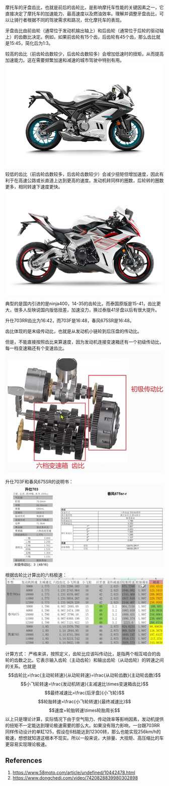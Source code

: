 摩托车的牙盘齿比，也就是前后的齿轮比，是影响摩托车性能的关键因素之一，它直接决定了摩托车的加速能力、最高速度以及燃油效率。理解并调整牙盘齿比，可以让骑行者根据不同的驾驶需求和路况，优化摩托车的表现。

牙盘齿比由前齿轮（通常位于发动机输出轴上）和后齿轮（通常位于后轮的驱动轴上）的齿数比决定。例如，如果前齿轮有15个齿，后齿轮有45个齿，那么齿比就是15:45，简化后为1:3。

较高的齿比（前齿轮齿数较少，后齿轮齿数较多）会增加低速时的扭矩，从而提高加速能力。这在需要频繁加速和减速的城市驾驶中特别有用。
![image.png](https://raw.githubusercontent.com/algo-scope/imgBed/main/2411/202412090816304.png)

较低的齿比（前齿轮齿数较多，后齿轮齿数较少）会减少扭矩但增加速度，因此有利于在高速公路或长直道上达到更高的速度。发动机转同样的圈数，后轮转的圈数更多，相同转速下速度更快。
![image.png](https://raw.githubusercontent.com/algo-scope/imgBed/main/2411/202412090817473.png)

典型的是国内引进的是ninja400，14-35的齿轮比，而泰国原版是15-41，齿比更大，很多人反映说国内版低扭差，加速没力，换过泰版41牙盘以后有很大提升。

升仕703RR齿比为16:42，而703F是16:48，春风675SR是16:48。

齿比体现的是末级传动比，也就是从发动机小链轮到后压盘的传动比。

但是，不能直接按照齿比来算速度，因为发动机连接变速箱还有一个初级传动比，每一档变速箱还有个变速齿比。
![image.png](https://raw.githubusercontent.com/algo-scope/imgBed/main/2411/202412090844810.png)


升仕703F和春风675SR的说明书：
![image.png](https://raw.githubusercontent.com/algo-scope/imgBed/main/2411/202412090828195.png)

根据齿轮比计算出的六档极速：
![image.png](https://raw.githubusercontent.com/algo-scope/imgBed/main/2411/202412090839021.png)

计算方式：
严格来讲，按照定义，齿轮比应该叫传动比，是指两个相互啮合的齿轮的齿数之比。它表示输入齿轮（主动齿轮）和输出齿轮（从动齿轮）的转速之间的关系。也就是
$$齿轮比=\frac{主动轮转速}{从动轮转速}=\frac{从动轮齿数}{主动轮齿数}$$
$$小飞轮转速=\frac{发动机转速}{主减速比\times变速箱齿比}$$
$$最终减速比=\frac{后牙盘}{小飞轮}$$
$$轮胎转速=\frac{小飞轮转速}{最终减速比}$$
$$速度=轮胎转速\times轮胎周长$$
以上只是理论计算，实际情况下由于空气阻力、传动效率等影响因素，发动机提供的扭矩不一定能达到理论极速需要的那么大。如果没有阻力影响，一台跟703RR同样传动设计的单缸125，假设在6档能达到12300转，那么也能实现256km/h的极速，想想就知道这根本不现实。所以一般来说，大排量、大扭矩、高压缩比的车更容易实现理论极速。
## References
1. https://www.58moto.com/article/undefined/10442478.html
2. https://www.dongchedi.com/video/7420828839980302898
